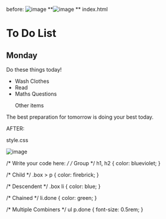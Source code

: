before:
![image](https://github.com/user-attachments/assets/d8b59ad9-c03f-427d-abc1-6cae7dc9f7a5)
**![image](https://github.com/user-attachments/assets/a1f91418-bc6f-4dcd-acbf-ef2cfe88b048)
**
index.html
<!DOCTYPE html>
<html lang="en">

<head>
  <meta charset="UTF-8">
  <title>Combining CSS Selectors</title>
  <link rel="stylesheet" href="./style.css">
</head>

<!-- Don't change any of the HTML code! -->

<body>
  <h1>To Do List</h1>
  <h2>Monday</h2>
  <div class="box">
    <p class="done">Do these things today!</p>
    <ul class="list">
      <li>Wash Clothes</li>
      <li class="done">Read</li>
      <li class="done">Maths Questions</li>
    </ul>
  </div>

  <ul>
    <p class="done">Other items</p>
  </ul>
  <p>The best preparation for tomorrow is doing your best today.</p>

</body>

</html>
AFTER:

style.css 

![image](https://github.com/user-attachments/assets/518ec727-b380-4c31-a0a8-fa2a7e4f74c6)

/* Write your code here: */
/* Group */
h1,
h2 {
  color: blueviolet;
}

/* Child */
.box > p {
  color: firebrick;
}

/* Descendent */
.box li {
  color: blue;
}

/* Chained */
li.done {
  color: green;
}

/* Multiple Combiners */
ul p.done {
  font-size: 0.5rem;
}

